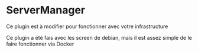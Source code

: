 # ServerManager

Ce plugin est à modifier pour fonctionner avec votre infrastructure

Ce plugin a été fais avec les screen de debian, mais il est assez simple de le faire fonctionner via Docker

